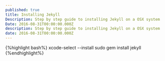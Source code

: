 ```yaml
---
published: true
title: Installing Jekyll
Description: Step by step guide to installing Jekyll on a OSX system
Date: 2016-08-31T00:00:00.000Z
description: Step by step guide to installing Jekyll on a OSX system
date: 2016-08-31T00:00:00.000Z
---
```

{%highlight bash%}
xcode-select --install
sudo gem install jekyll
{%endhighlight%}
